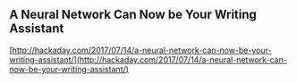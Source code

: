 ## A Neural Network Can Now be Your Writing Assistant
  
  [http://hackaday.com/2017/07/14/a-neural-network-can-now-be-your-writing-assistant/](http://hackaday.com/2017/07/14/a-neural-network-can-now-be-your-writing-assistant/)